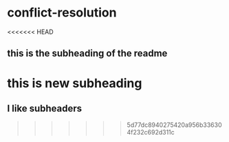 # conflict-resolution

<<<<<<< HEAD

## this is the subheading of the readme
this is new subheading
=======
## I like subheaders
>>>>>>> 5d77dc8940275420a956b336304f232c692d311c
